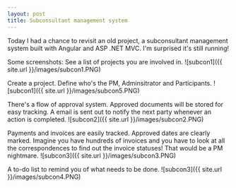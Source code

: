 ```yaml
---
layout: post
title: Subconsultant management system
---
```



Today I had a chance to revisit an old project, a subconsultant management system built with Angular and ASP .NET MVC. I'm surprised it's still running!

Some screenshots:
See a list of projects you are involved in.
![subcon1]({{ site.url }}/images/subcon1.PNG)

Create a project. Define who's the PM, Adminsitrator and Participants.
![subcon1]({{ site.url }}/images/subcon5.PNG)

There's a flow of approval system. Approved documents will be stored for easy tracking. A email is sent out to notify the next party whenever an action is completed.
![subcon2]({{ site.url }}/images/subcon2.PNG)

Payments and invoices are easily tracked. Approved dates are clearly marked. Imagine you have hundreds of invoices and you have to look at all the correspondences to find out the invoice statuses! That would be a PM nightmare.
![subcon3]({{ site.url }}/images/subcon3.PNG)

A to-do list to remind you of what needs to be done.
![subcon3]({{ site.url }}/images/subcon4.PNG)
